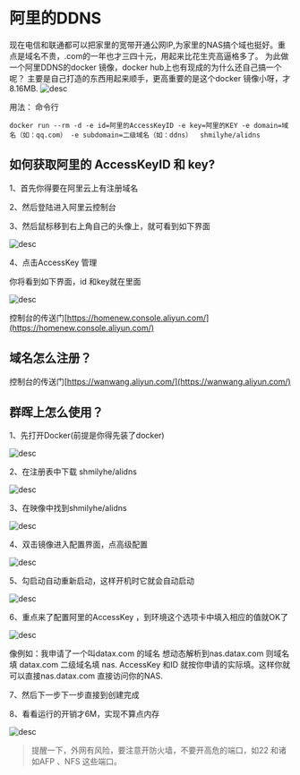 # 阿里的DDNS
现在电信和联通都可以把家里的宽带开通公网IP,为家里的NAS搞个域也挺好。重点是域名不贵，.com的一年也才三四十元，用起来比花生壳高逼格多了。
为此做一个阿里DDNS的docker 镜像，docker hub上也有现成的为什么还自己搞一个呢？
主要是自己打造的东西用起来顺手，更高重要的是这个docker 镜像小呀，才8.16MB.
![desc](images/0822fc4db5bb48b49ea4c329fcd83583.png "desc")

用法：
命令行

```
docker run --rm -d -e id=阿里的AccessKeyID -e key=阿里的KEY -e domain=域名（如：qq.com） -e subdomain=二级域名（如：ddns）  shmilyhe/alidns
```

## 如何获取阿里的 AccessKeyID 和 key?

1、首先你得要在阿里云上有注册域名

2、然后登陆进入阿里云控制台

3、然后鼠标移到右上角自己的头像上，就可看到如下界面

![desc](images/81842aa9f65c444189caebbd29539f5c.png "desc")

4、点击AccessKey 管理

你将看到如下界面，id 和key就在里面

![desc](images/fffca0daa7a54b9f9b05a08b03e8254b.png "desc")

控制台的传送门[https://homenew.console.aliyun.com/](https://homenew.console.aliyun.com/)

## 域名怎么注册？
控制台的传送门[https://wanwang.aliyun.com/](https://wanwang.aliyun.com/)


## 群晖上怎么使用？

1、先打开Docker(前提是你得先装了docker)

![desc](images/608013d4f2984494a6df6207738e5f92.png "desc")

2、在注册表中下载 shmilyhe/alidns

![desc](images/826c41d31b2a4ba695386878eb319eed.png "desc")

3、在映像中找到shmilyhe/alidns

![desc](images/d8b1d82fdfe34173baaaa5e390932a82.png "desc")

4、双击镜像进入配置界面，点高级配置

![desc](images/8df5048bc07a450782704dd0baa99606.png "desc")

5、勾启动自动重新启动，这样开机时它就会自动启动

![desc](images/dd7401c602e543399b119eab94d43ac1.png "desc")

6、重点来了配置阿里的AccessKey ，到环境这个选项卡中填入相应的值就OK了

![desc](images/33c8c897875a4dbaad736f76d4a00373.png "desc")

像例如：我申请了一个叫datax.com 的域名 想动态解析到nas.datax.com
则域名填 datax.com 二级域名填 nas.  AccessKey 和ID 就按你申请的实际填。这样你就可以直接nas.datax.com 直接访问你的NAS.

7、然后下一步下一步直接到创建完成

8、看看运行的开销才6M，实现不算点内存 

![desc](images/587d6a8b692440b49dc4615fb16a66df.png "desc")


> 提醒一下，外网有风险，要注意开防火墙，不要开高危的端口，如22 和诸如AFP 、NFS 这些端口。


